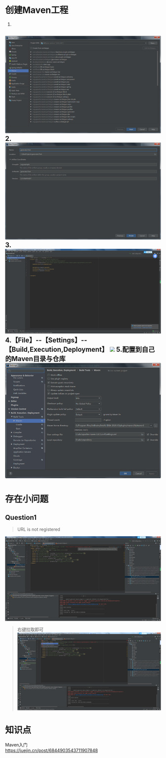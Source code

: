 # 创建Maven工程
1.
![](./picture/Article1-1-Maven-IJ.png)  
2.
![](./picture/Article1-2-Maven-IJ.png)
3.
![](./picture/Article1-3-Maven-IJ.png)
4.【File】--【Settings】--【Build,Execution,Deployment】
![](./picture/Article1-4-Maven-IJ.png)
5.配置到自己的Maven目录与仓库  
![](./picture/Article1-5-Maven-IJ.png)
--
# 存在小问题
## Question1
> URL is not registered

![](./picture/Article1-6-Maven-IJ.png)

> 右键拉取即可
![](./picture/Article1-7-Maven-IJ.png)

# 知识点  
Maven入门  
https://juejin.cn/post/6844903543711907848  